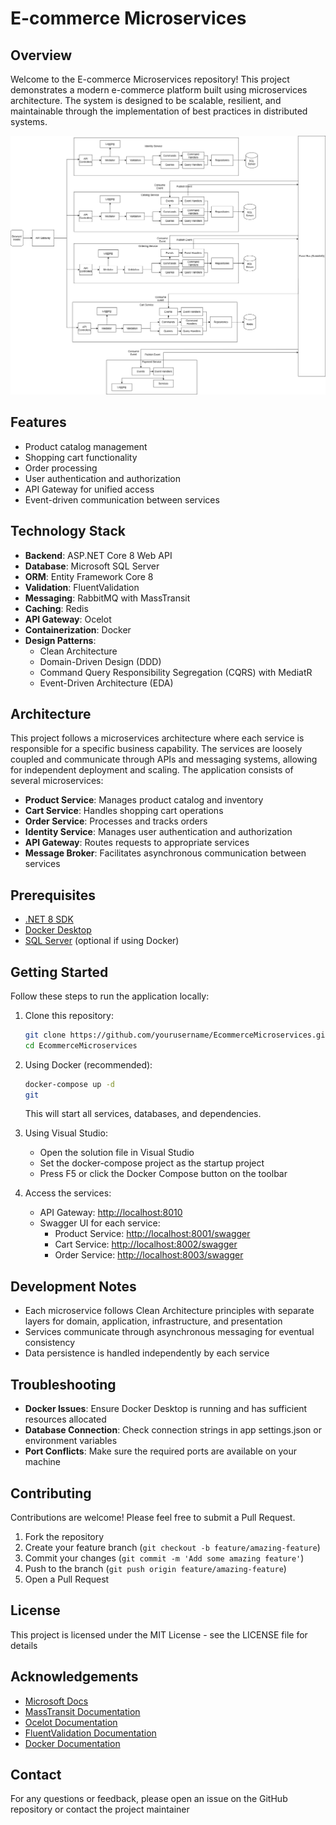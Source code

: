 # E-commerce Microservices

## Overview

Welcome to the E-commerce Microservices repository! This project demonstrates a modern e-commerce platform built using microservices architecture. The system is designed to be scalable, resilient, and maintainable through the implementation of best practices in distributed systems.

![E-commerce Microservice Architecture](https://raw.githubusercontent.com/keniiy/EcommerceMicroservices/refs/heads/main/EcommerceMicroservice.png)

## Features

- Product catalog management
- Shopping cart functionality
- Order processing
- User authentication and authorization
- API Gateway for unified access
- Event-driven communication between services

## Technology Stack

- **Backend**: ASP.NET Core 8 Web API
- **Database**: Microsoft SQL Server
- **ORM**: Entity Framework Core 8
- **Validation**: FluentValidation
- **Messaging**: RabbitMQ with MassTransit
- **Caching**: Redis
- **API Gateway**: Ocelot
- **Containerization**: Docker
- **Design Patterns**:
  - Clean Architecture
  - Domain-Driven Design (DDD)
  - Command Query Responsibility Segregation (CQRS) with MediatR
  - Event-Driven Architecture (EDA)

## Architecture

This project follows a microservices architecture where each service is responsible for a specific business capability. The services are loosely coupled and communicate through APIs and messaging systems, allowing for independent deployment and scaling.
The application consists of several microservices:

- **Product Service**: Manages product catalog and inventory
- **Cart Service**: Handles shopping cart operations
- **Order Service**: Processes and tracks orders
- **Identity Service**: Manages user authentication and authorization
- **API Gateway**: Routes requests to appropriate services
- **Message Broker**: Facilitates asynchronous communication between services

## Prerequisites

- [.NET 8 SDK](https://dotnet.microsoft.com/download/dotnet/8.0)
- [Docker Desktop](https://www.docker.com/products/docker-desktop/)
- [SQL Server](https://www.microsoft.com/en-us/sql-server/sql-server-downloads) (optional if using Docker)

## Getting Started

Follow these steps to run the application locally:

1. Clone this repository:

   ```bash
   git clone https://github.com/yourusername/EcommerceMicroservices.git
   cd EcommerceMicroservices
   ```

2. Using Docker (recommended):

   ```bash
   docker-compose up -d
   git
   ```

   This will start all services, databases, and dependencies.

3. Using Visual Studio:
   - Open the solution file in Visual Studio
   - Set the docker-compose project as the startup project
   - Press F5 or click the Docker Compose button on the toolbar

4. Access the services:
   - API Gateway: [http://localhost:8010](http://localhost:8010)
   - Swagger UI for each service:
     - Product Service: [http://localhost:8001/swagger](http://localhost:8001/swagger)
     - Cart Service: [http://localhost:8002/swagger](http://localhost:8002/swagger)
     - Order Service: [http://localhost:8003/swagger](http://localhost:8003/swagger)

## Development Notes

- Each microservice follows Clean Architecture principles with separate layers for domain, application, infrastructure, and presentation
- Services communicate through asynchronous messaging for eventual consistency
- Data persistence is handled independently by each service

## Troubleshooting

- **Docker Issues**: Ensure Docker Desktop is running and has sufficient resources allocated
- **Database Connection**: Check connection strings in app settings.json or environment variables
- **Port Conflicts**: Make sure the required ports are available on your machine

## Contributing

Contributions are welcome! Please feel free to submit a Pull Request.

1. Fork the repository
2. Create your feature branch (`git checkout -b feature/amazing-feature`)
3. Commit your changes (`git commit -m 'Add some amazing feature'`)
4. Push to the branch (`git push origin feature/amazing-feature`)
5. Open a Pull Request

## License

This project is licensed under the MIT License - see the LICENSE file for details

## Acknowledgements

- [Microsoft Docs](https://docs.microsoft.com/en-us/dotnet/architecture/microservices/)
- [MassTransit Documentation](https://masstransit-project.com/)
- [Ocelot Documentation](https://ocelot.readthedocs.io/en/latest/)
- [FluentValidation Documentation](https://docs.fluentvalidation.net/en/latest/)
- [Docker Documentation](https://docs.docker.com/)

## Contact

For any questions or feedback, please open an issue on the GitHub repository or contact the project maintainer
